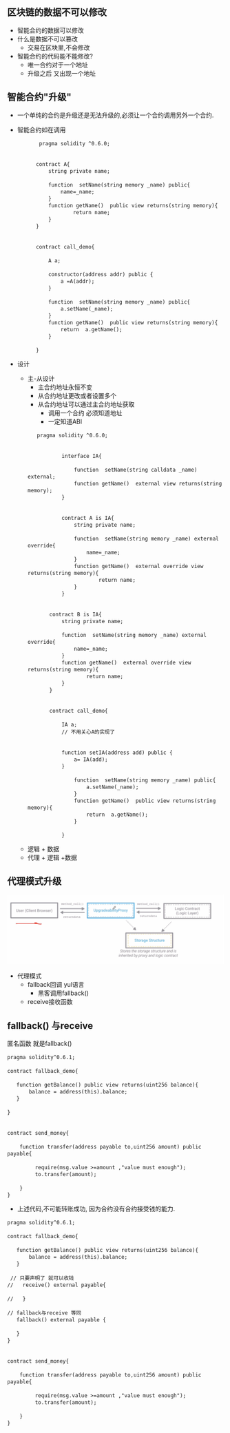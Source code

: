 

## 区块链的数据不可以修改

- 智能合约的数据可以修改
- 什么是数据不可以篡改
  - 交易在区块里,不会修改
- 智能合约的代码能不能修改?
  - 唯一合约对于一个地址
  - 升级之后 又出现一个地址

## 智能合约"升级"

- 一个单纯的合约是升级还是无法升级的,必须让一个合约调用另外一个合约.
- 智能合约如在调用
  ```
         pragma solidity ^0.6.0;       


        contract A{
            string private name;

            function  setName(string memory _name) public{
                name=_name;
            }
            function getName()  public view returns(string memory){
                    return name;
            }
        }


        contract call_demo{

            A a;

            constructor(address addr) public {
                a =A(addr);
            }

            function  setName(string memory _name) public{
                a.setName(_name);
            }
            function getName()  public view returns(string memory){
                return  a.getName();
            }
            
        }
  ```

- 设计
  - 主-从设计  
    - 主合约地址永恒不变
    - 从合约地址更改或者设置多个
    - 从合约地址可以通过主合约地址获取 
      - 调用一个合约 必须知道地址
      - 一定知道ABI 
     ```
        pragma solidity ^0.6.0;


                interface IA{ 

                    function  setName(string calldata _name) external;
                    function getName()  external view returns(string memory);
                }


                contract A is IA{
                    string private name;

                    function  setName(string memory _name) external override{
                        name=_name;
                    }
                    function getName()  external override view returns(string memory){
                            return name;
                    }
                }


            contract B is IA{
                string private name;

                function  setName(string memory _name) external override{
                    name=_name;
                }
                function getName()  external override view returns(string memory){
                        return name;
                }
            }


            contract call_demo{

                IA a;
                // 不用关心A的实现了
            

                function setIA(address add) public {
                    a= IA(add);
                }

                    function  setName(string memory _name) public{
                        a.setName(_name);
                    }
                    function getName()  public view returns(string memory){
                        return  a.getName();
                    }
                    
                }
      ```
  - 逻辑 + 数据  
  - 代理 + 逻辑 +数据


## 代理模式升级

![image.png](../img/proxy.png)

- 代理模式
  - fallback回调 yul语言
    - 黑客调用fallback()
  - receive接收函数


## fallback() 与receive 

匿名函数 就是fallback()


```
pragma solidity^0.6.1;

contract fallback_demo{
  
   function getBalance() public view returns(uint256 balance){
       balance = address(this).balance;
   }

}


contract send_money{

    function transfer(address payable to,uint256 amount) public payable{

         require(msg.value >=amount ,"value must enough");
         to.transfer(amount);

    }
}
```
  

- 上述代码,不可能转账成功, 因为合约没有合约接受钱的能力.


```
pragma solidity^0.6.1;

contract fallback_demo{
  
   function getBalance() public view returns(uint256 balance){
       balance = address(this).balance;
   }

 // 只要声明了 就可以收钱
//   receive() external payable{

//   }

// fallback与receive 等同
   fallback() external payable {

   }
}


contract send_money{

    function transfer(address payable to,uint256 amount) public payable{

         require(msg.value >=amount ,"value must enough");
         to.transfer(amount);

    }
}
```